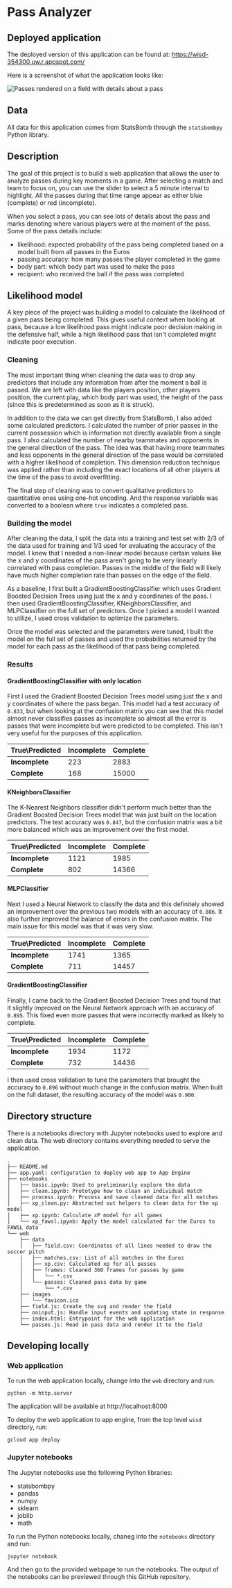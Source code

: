 # Pass Analyzer

## Deployed application

The deployed version of this application can be found at:
https://wisd-354300.uw.r.appspot.com/

Here is a screenshot of what the application looks like:

![Passes rendered on a field with details about a pass](/screenshot.png)

## Data

All data for this application comes from StatsBomb through the `statsbombpy`
Python library.

## Description

The goal of this project is to build a web application that allows the user to
analyze passes during key moments in a game. After selecting a match and team
to focus on, you can use the slider to select a 5 minute interval to highlight.
All the passes during that time range appear as either blue (complete) or
red (incomplete).

When you select a pass, you can see lots of details about the pass and marks
denoting where various players were at the moment of the pass. Some of the
pass details include:

- likelihood: expected probability of the pass being completed based on a model built from all passes in the Euros
- passing accuracy: how many passes the player completed in the game
- body part: which body part was used to make the pass
- recipient: who received the ball if the pass was completed

## Likelihood model

A key piece of the project was building a model to calculate the likelihood of
a given pass being completed. This gives useful context when looking at pass,
because a low likelihood pass might indicate poor decision making in the defensive
half, while a high likelihood pass that isn't completed might indicate poor
execution.

### Cleaning

The most important thing when cleaning the data was to drop any predictors that
include any information from after the moment a ball is passed. We are left with
data like the players position, other players position, the current play, which
body part was used, the height of the pass (since this is predetermined as soon
as it is struck).

In addition to the data we can get directly from StatsBomb, I also added some
calculated predictors. I calculated the number of prior passes in the current
possession which is information not directly available from a single pass. I
also calculated the number of nearby teammates and opponents in the general
direction of the pass. The idea was that having more teammates and less opponents
in the general direction of the pass would be correlated with a higher likelihood
of completion. This dimension reduction technique was applied rather than
including the exact locations of all other players at the time of the pass to
avoid overfitting.

The final step of cleaning was to convert qualitative predictors to quantitative
ones using one-hot encoding. And the response variable was converted to a
boolean where `true` indicates a completed pass.

### Building the model

After cleaning the data, I split the data into a training and test set with 2/3
of the data used for training and 1/3 used for evaluating the accuracy of the
model. I knew that I needed a non-linear model because certain values like the
x and y coordinates of the pass aren't going to be very linearly correlated with
pass completion. Passes in the middle of the field will likely have much higher
completion rate than passes on the edge of the field.

As a baseline, I first built a GradientBoostingClassifier which uses Gradient
Boosted Decision Trees using just the x and y coordinates of the pass. I then
used GradientBoostingClassifier, KNeighborsClassifier, and MLPClassifier on
the full set of predictors. Once I picked a model I wanted to utilize, I used
cross validation to optimize the parameters.

Once the model was selected and the parameters were tuned, I built the model
on the full set of passes and used the probabilities returned by the model
for each pass as the likelihood of that pass being completed.

### Results

#### GradientBoostingClassifier with only location

First I used the Gradient Boosted Decision Trees model using just the x and y
coordinates of where the pass began. This model had a test accuracy of `0.833`,
but when looking at the confusion matrix you can see that this model almost
never classifies passes as incomplete so almost all the error is passes that
were incomplete but were predicted to be completed. This isn't very useful for
the purposes of this application.

| True\Predicted | Incomplete | Complete |
| -------------- | ---------- | -------- |
| **Incomplete** | 223        | 2883     |
| **Complete**   | 168        | 15000    |


#### KNeighborsClassifier

The K-Nearest Neighbors classifier didn't perform much better than the 
Gradient Boosted Decision Trees model that was just built on the location
predictors. The test accuracy was `0.847`, but the confusion matrix was a
bit more balanced which was an improvement over the first model.

| True\Predicted | Incomplete | Complete |
| -------------- | ---------- | -------- |
| **Incomplete** | 1121       | 1985     |
| **Complete**   | 802        | 14366    |

#### MLPClassifier

Next I used a Neural Network to classify the data and this definitely showed
an improvement over the previous two models with an accuracy of `0.886`. It
also further improved the balance of errors in the confusion matrix. The
main issue for this model was that it was very slow.

| True\Predicted | Incomplete | Complete |
| -------------- | ---------- | -------- |
| **Incomplete** | 1741       | 1365     |
| **Complete**   | 711        | 14457    |

#### GradientBoostingClassifier

Finally, I came back to the Gradient Boosted Decision Trees and found that it
slightly improved on the Neural Network approach with an accuracy of `0.895`.
This fixed even more passes that were incorrectly marked as likely to complete.

| True\Predicted | Incomplete | Complete |
| -------------- | ---------- | -------- |
| **Incomplete** | 1934       | 1172     |
| **Complete**   | 732        | 14436    |

I then used cross validation to tune the parameters that brought the accuracy
to `0.896` without much change in the confusion matrix. When built on the full
dataset, the resulting accuracy of the model was `0.900`.

## Directory structure

There is a notebooks directory with Jupyter notebooks used to explore and clean
data. The web directory contains everything needed to serve the application.

```
.
├── README.md
├── app.yaml: configuration to deploy web app to App Engine
├── notebooks
│   ├── basic.ipynb: Used to preliminarily explore the data
│   ├── clean.ipynb: Prototype how to clean an individual match
│   ├── process.ipynb: Process and save cleaned data for all matches
│   ├── xp_clean.py: Abstracted out helpers to clean data for the xp model
│   ├── xp.ipynb: Calculate xP model for all games
│   └── xp_fawsl.ipynb: Apply the model calculated for the Euros to FAWSL data
└── web
    ├── data
    │   ├── field.csv: Coordinates of all lines needed to draw the soccer pitch
    |   ├── matches.csv: List of all matches in the Euros
    |   ├── xp.csv: Calculated xp for all passes
    │   ├── frames: Cleaned 360 frames for passes by game
    │   │   └── *.csv
    │   └── passes: Cleaned pass data by game
    │       └── *.csv
    ├── images
    │   └── favicon.ico
    ├── field.js: Create the svg and render the field
    ├── oninput.js: Handle input events and updating state in response
    ├── index.html: Entrypoint for the web application
    └── passes.js: Read in pass data and render it to the field
```

## Developing locally

### Web application

To run the web application locally, change into the `web` directory and run:

```
python -m http.server
```

The application will be available at http://localhost:8000

To deploy the web application to app engine, from the top level `wisd`
directory, run:

```
gcloud app deploy
```

### Jupyter notebooks

The Jupyter notebooks use the following Python libraries:

- statsbombpy
- pandas
- numpy
- sklearn
- joblib
- math

To run the Python notebooks locally, chaneg into the `notebooks` directory
and run:

```
jupyter notebook
```

And then go to the provided webpage to run the notebooks. The output of the
notebooks can be previewed through this GitHub repository.
